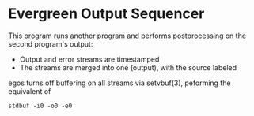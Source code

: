 # Evergreen Output Sequencer

This program runs another program and performs postprocessing on the second
program's output:

- Output and error streams are timestamped
- The streams are merged into one (output), with the source labeled

egos turns off buffering on all streams via setvbuf(3), peforming
the equivalent of

    stdbuf -i0 -o0 -e0
